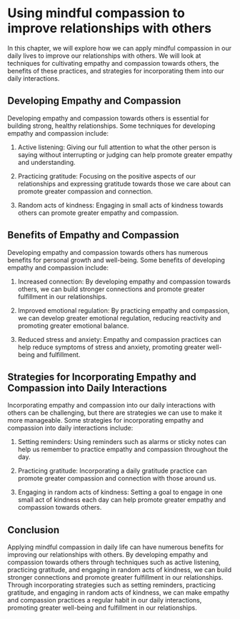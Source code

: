 Using mindful compassion to improve relationships with others
===================================================================================================================

In this chapter, we will explore how we can apply mindful compassion in our daily lives to improve our relationships with others. We will look at techniques for cultivating empathy and compassion towards others, the benefits of these practices, and strategies for incorporating them into our daily interactions.

Developing Empathy and Compassion
---------------------------------

Developing empathy and compassion towards others is essential for building strong, healthy relationships. Some techniques for developing empathy and compassion include:

1. Active listening: Giving our full attention to what the other person is saying without interrupting or judging can help promote greater empathy and understanding.

2. Practicing gratitude: Focusing on the positive aspects of our relationships and expressing gratitude towards those we care about can promote greater compassion and connection.

3. Random acts of kindness: Engaging in small acts of kindness towards others can promote greater empathy and compassion.

Benefits of Empathy and Compassion
----------------------------------

Developing empathy and compassion towards others has numerous benefits for personal growth and well-being. Some benefits of developing empathy and compassion include:

1. Increased connection: By developing empathy and compassion towards others, we can build stronger connections and promote greater fulfillment in our relationships.

2. Improved emotional regulation: By practicing empathy and compassion, we can develop greater emotional regulation, reducing reactivity and promoting greater emotional balance.

3. Reduced stress and anxiety: Empathy and compassion practices can help reduce symptoms of stress and anxiety, promoting greater well-being and fulfillment.

Strategies for Incorporating Empathy and Compassion into Daily Interactions
---------------------------------------------------------------------------

Incorporating empathy and compassion into our daily interactions with others can be challenging, but there are strategies we can use to make it more manageable. Some strategies for incorporating empathy and compassion into daily interactions include:

1. Setting reminders: Using reminders such as alarms or sticky notes can help us remember to practice empathy and compassion throughout the day.

2. Practicing gratitude: Incorporating a daily gratitude practice can promote greater compassion and connection with those around us.

3. Engaging in random acts of kindness: Setting a goal to engage in one small act of kindness each day can help promote greater empathy and compassion towards others.

Conclusion
----------

Applying mindful compassion in daily life can have numerous benefits for improving our relationships with others. By developing empathy and compassion towards others through techniques such as active listening, practicing gratitude, and engaging in random acts of kindness, we can build stronger connections and promote greater fulfillment in our relationships. Through incorporating strategies such as setting reminders, practicing gratitude, and engaging in random acts of kindness, we can make empathy and compassion practices a regular habit in our daily interactions, promoting greater well-being and fulfillment in our relationships.
